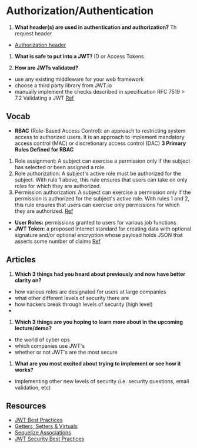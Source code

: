 # Authorization/Authentication

1. **What header(s) are used in authentication and authorization?**
Th request header
- [Authorization header](https://www.loginradius.com/blog/async/everything-you-want-to-know-about-authorization-headers/)

1. **What is safe to put into a JWT?**
ID or Access Tokens

1. **How are JWTs validated?**
- use any existing middleware for your web framework
- choose a third party library from JWT.io
- manually implement the checks described in specification RFC 7519 > 7.2 Validating a JWT
[Ref](https://auth0.com/docs/security/tokens/json-web-tokens/validate-json-web-tokens)

## Vocab

- **RBAC** (Role-Based Access Control): an approach to restricting system access to authorized users. It is an approach to implement mandatory access control (MAC) or discretionary access control (DAC)
**3 Primary Rules Defined for RBAC**
1. Role assignment: A subject can exercise a permission only if the subject has selected or been assigned a role.
1. Role authorization: A subject's active role must be authorized for the subject. With rule 1 above, this rule ensures that users can take on only roles for which they are authorized.
1. Permission authorization: A subject can exercise a permission only if the permission is authorized for the subject's active role. With rules 1 and 2, this rule ensures that users can exercise only permissions for which they are authorized.
[Ref](https://en.wikipedia.org/wiki/Role-based_access_control)
- **User Roles:** permissions granted to users for various job functions
- **JWT Token:** a proposed Internet standard for creating data with optional signature and/or optional encryption whose payload holds JSON that asserts some number of claims
[Ref](https://en.wikipedia.org/wiki/JSON_Web_Token)


## Articles
1. **Which 3 things had you heard about previously and now have better clarity on?**
- how various roles are designated for users at large companies
- what other different levels of security there are
- how hackers break through levels of security (high level)
- 
1. **Which 3 things are you hoping to learn more about in the upcoming lecture/demo?**
- the world of cyber ops
- which companies use JWT's
- whether or not JWT's are the most secure

1. **What are you most excited about trying to implement or see how it works?**
- implementing other new levels of security (i.e. security questions, email validation, etc)

## Resources
- [JWT Best Practices](https://curity.io/resources/learn/jwt-best-practices/)
- [Getters, Setters & Virtuals](https://sequelize.org/master/manual/getters-setters-virtuals.html)
- [Sequelize Associations](https://sequelize.org/master/manual/assocs.html)
- [JWT Security Best Practices](https://curity.io/resources/learn/jwt-best-practices/)

